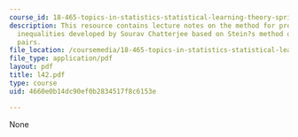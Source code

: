 ```yaml
---
course_id: 18-465-topics-in-statistics-statistical-learning-theory-spring-2007
description: This resource contains lecture notes on the method for proving concentration
  inequalities developed by Sourav Chatterjee based on Stein?s method of exchangeable
  pairs.
file_location: /coursemedia/18-465-topics-in-statistics-statistical-learning-theory-spring-2007/4660e0b14dc90ef0b2834517f8c6153e_l42.pdf
file_type: application/pdf
layout: pdf
title: l42.pdf
type: course
uid: 4660e0b14dc90ef0b2834517f8c6153e

---
```

None